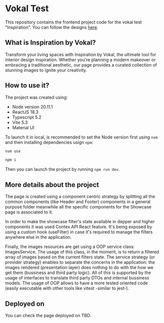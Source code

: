 # Vokal Test

This repository contains the frontend project code for the vokal test "Inspiration". You can follow the designs [here](https://www.figma.com/file/LAedgvHPOuCxp4s1vktfyB/Vokal-TEST?type=design&node-id=0-1&mode=design&t=PpqpyUMMxjvX4Upu-0).

## What is Inspiration by Vokal?

Transform your living spaces with Inspiration by Vokal, the ultimate tool for interior design inspiration. Whether you're planning a modern makeover or embracing a traditional aesthetic, our page provides a curated collection of stunning images to ignite your creativity.

## How to use it?

The project was created using:
- Node version 20.11.1
- ReactJS 18.3
- Typescript 5.2
- Vite 5.3
- Material UI

To launch it in local, is recommended to set the Node version first using `nvm` and then installing dependencies usign `npm`:

```bash
nvm use
```

```bash
npm i
```

Then you can launch the project by running `npm run dev`.

## More details about the project
The page is created using a component centric strategy by splitting all the common components (like Header and Footer) components in a general purpose folder meanwhile all the specific components for the Showcase page is associated to it.

In order to make the showcase filter's state available in depper and higher components it was used Contex API React feature. It's being exposed by using a custom hook (useFilter) in case it's required to manage the filters anywhere else in the application.

Finally, the images resources are get using a OOP service class: ImagesService. The usage of this class, in the moment, is to return a filtered array of images based on the current filters state. The service strategy (or provider strategy) enables to separate the concerns in the application: the images rendered (presentation layer) does nothing to do with the how we get them (bussiness and third party logic). All of this is supported by the usage of interfaces to translate third party DTOs and internal bussiness models. The usage of OOP allows to have a more tested oriented code (easily executable with other tools like vitest -similar to jest-).

## Deployed on
You can check the page deployed on TBD.
